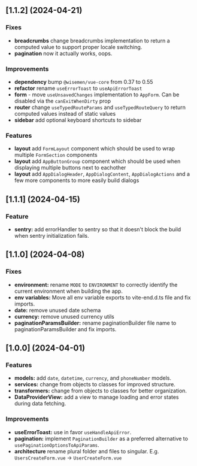 ## [1.1.2] (2024-04-21)
### Fixes
- **breadcrumbs** change breadcrumbs implementation to return a computed value to support proper locale switching.
- **pagination** now it actually works, oops.

### Improvements
- **dependency** bump `@wisemen/vue-core` from 0.37 to 0.55
- **refactor** rename `useErrorToast` to `useApiErrorToast`
- **form** - move `useUnsavedChanges` implementation to `AppForm`. Can be disabled via the `canExitWhenDirty` prop
- **router** change `useTypedRouteParams` and `useTypedRouteQuery` to return computed values instead of static values
- **sidebar** add optional keyboard shortcuts to sidebar

### Features
- **layout** add `FormLayout` component which should be used to wrap multiple `FormSection` components
- **layout** add `AppButtonGroup` component which should be used when displaying multiple buttons next to eachother
- **layout** add `AppDialogHeader`, `AppDialogContent`, `AppDialogActions` and a few more components to more easily build dialogs

## [1.1.1] (2024-04-15)

### Feature
- **sentry:** add errorHandler to sentry so that it doesn't block the build when sentry initialization fails.

## [1.1.0] (2024-04-08)

### Fixes
- **environment:** rename `MODE` to `ENVIRONMENT` to correctly identify the current environment when building the app. 
- **env variables:** Move all env variable exports to vite-end.d.ts file and fix imports.
- **date:** remove unused date schema
- **currency:** remove unused currency utils
- **paginationParamsBuilder:** rename paginationBuilder file name to paginationParamsBuilder and fix imports.

## [1.0.0] (2024-04-01)

### Features
- **models:** add `date`, `datetime`, `currency`, and `phoneNumber` models.
- **services:** change from objects to classes for improved structure.
- **transformers:** change from objects to classes for better organization.
- **DataProviderView:** add a view to manage loading and error states during data fetching.

### Improvements
- **useErrorToast:** use in favor `useHandleApiError`.
- **pagination:** implement `PaginationBuilder` as a preferred alternative to `usePaginationOptionsToApiParams`.
- **architecture** rename plural folder and files to singular. E.g. `UsersCreateForm.vue` -> `UserCreateForm.vue`
